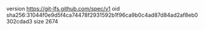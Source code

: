 version https://git-lfs.github.com/spec/v1
oid sha256:31044f0e9d5f4ca74478f2931592b1f96ca9b0c4ad87d84ad2af8eb0302cdad3
size 2674
